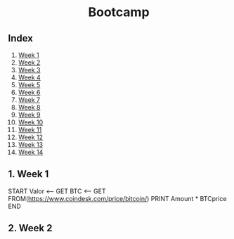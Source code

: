 <h1 align="center">Bootcamp</h1>

## Index

1. [Week 1](#1-week-1)
2. [Week 2](#1-week-2)
3. [Week 3](#1-week-3)
4. [Week 4](#1-week-4)
5. [Week 5](#1-week-5)
6. [Week 6](#1-week-6)
7. [Week 7](#1-week-7)
8. [Week 8](#1-week-8)
9. [Week 9](#1-week-9)
10. [Week 10](#1-week-10)
11. [Week 11](#1-week-11)
12. [Week 12](#1-week-12)
13. [Week 13](#1-week-13)
14. [Week 14](#1-week-14)





## 1. Week 1
 START
  Valor <-- GET
  BTC <-- GET FROM(https://www.coindesk.com/price/bitcoin/)
  PRINT Amount * BTCprice
 END

## 2. Week 2
